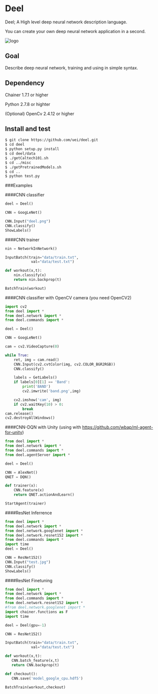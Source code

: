 # Deel
Deel; A High level deep neural network description language.

You can create your own deep neural network application in a second.

![logo](deel.png)


## Goal
Describe deep neural network, training and using in simple syntax.

## Dependency

Chainer 1.7.1 or higher

Python 2.7.8 or highter

(Optional) OpenCv 2.4.12 or higher

## Install and test

```sh
$ git clone https://github.com/uei/deel.git
$ cd deel
$ python setup.py install
$ cd deel/data
$ ./getCaltech101.sh
$ cd ../misc
$ ./getPretrainedModels.sh
$ cd ..
$ python test.py
```

###Examples

####CNN classifier 
```python
deel = Deel()

CNN = GoogLeNet()

CNN.Input("deel.png")
CNN.classify()
ShowLabels()

```

####CNN trainer 
```python
nin = NetworkInNetwork()

InputBatch(train="data/train.txt",
			val="data/test.txt")

def workout(x,t):
	nin.classify(x)	
	return nin.backprop(t)

BatchTrain(workout)
```

####CNN classifier with OpenCV camera (you need OpenCV2) 
```python
import cv2 
from deel import *
from deel.network import *
from deel.commands import *

deel = Deel()

CNN = GoogLeNet()

cam = cv2.VideoCapture(0)  

while True:
	ret, img = cam.read()  
	CNN.Input(cv2.cvtColor(img, cv2.COLOR_BGR2RGB))
	CNN.classify()

	labels = GetLabels()
	if labels[0][1] == 'Band':
		print('BAND')
		cv2.imwrite('band.png',img)

	cv2.imshow('cam', img)
	if cv2.waitKey(10) > 0:
		break
cam.release()
cv2.destroyAllWindows()

```



####CNN-DQN with Unity (using with https://github.com/wbap/ml-agent-for-unity)
```python
from deel import *
from deel.network import *
from deel.commands import *
from deel.agentServer import *

deel = Deel()

CNN = AlexNet()
QNET = DQN()

def trainer(x):
	CNN.feature(x)
	return QNET.actionAndLearn()

StartAgent(trainer)
```


####ResNet Inferrence
```python
from deel import *
from deel.network import *
from deel.network.googlenet import *
from deel.network.resnet152 import *
from deel.commands import *
import time
deel = Deel()

CNN = ResNet152()
CNN.Input("test.jpg")
CNN.classify()
ShowLabels()

```

####ResNet Finetuning
```python
from deel import *
from deel.network import *
from deel.commands import *
from deel.network.resnet152 import *
#from deel.network.googlenet import *
import chainer.functions as F
import time

deel = Deel(gpu=-1)

CNN = ResNet152()

InputBatch(train="data/train.txt",
            val="data/test.txt")

def workout(x,t):
   CNN.batch_feature(x,t) 
   return CNN.backprop(t)

def checkout():
   CNN.save('model_google_cpu.hdf5')

BatchTrain(workout,checkout)
```
